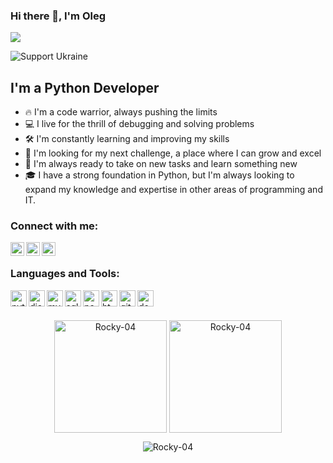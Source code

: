 ### Hi there 👋, I'm Oleg

![](https://komarev.com/ghpvc/?username=Rocky-04)
<p align="left"><img src="https://img.shields.io/badge/Support-Ukraine-FFD500?style=flat&labelColor=005BBB" alt="Support Ukraine" align = "center" /></p>

## I'm a Python Developer

- 🔥 I'm a code warrior, always pushing the limits
- 💻 I live for the thrill of debugging and solving problems
- 🛠️ I'm constantly learning and improving my skills
- 💼 I'm looking for my next challenge, a place where I can grow and excel
- 💪 I'm always ready to take on new tasks and learn something new
- 🎓 I have a strong foundation in Python, but I'm always looking to expand my knowledge and expertise in other areas of programming and IT.

### Connect with me:

[<img align="left" alt="Rocky-04 | LinkedIn" width="22px" src="https://cdn.jsdelivr.net/npm/simple-icons@v3/icons/linkedin.svg" />][linkedin]
[<img align="left" alt="Rocky-04 | telegram" width="22px" src="https://cdn.jsdelivr.net/npm/simple-icons@v3/icons/telegram.svg" />][telegram]
[<img align="left" alt="Rocky-04 | telegram" width="22px" src="https://cdn.jsdelivr.net/npm/simple-icons@v3/icons/codewars.svg" />][telegram]

<br />

### Languages and Tools:
<img align="left" alt="python" width="26px" src="https://cdn.jsdelivr.net/npm/simple-icons@v3/icons/python.svg" />
<img align="left" alt="django" width="26px" src="https://cdn.jsdelivr.net/npm/simple-icons@v3/icons/django.svg" />
<img align="left" alt="mysql" width="26px" src="https://cdn.jsdelivr.net/npm/simple-icons@v3/icons/mysql.svg" />
<img align="left" alt="sqlite" width="26px" src="https://cdn.jsdelivr.net/npm/simple-icons@v3/icons/sqlite.svg" />
<img align="left" alt="pandas" width="26px" src="https://cdn.jsdelivr.net/npm/simple-icons@v3/icons/pandas.svg" />
<img align="left" alt="html5" width="26px" src="https://cdn.jsdelivr.net/npm/simple-icons@v3/icons/html5.svg" />
<img align="left" alt="git" width="26px" src="https://cdn.jsdelivr.net/npm/simple-icons@v3/icons/git.svg" />
<img align="left" alt="docker" width="26px" src="https://cdn.jsdelivr.net/npm/simple-icons@v3/icons/docker.svg" />

<br />
<br />


<p align="center"><img height="180em" src="https://github-readme-stats-git-masterrstaa-rickstaa.vercel.app/api?username=Rocky-04&hide_border=true&count_private=true&show_icons=true&theme=radical" alt="Rocky-04" align = "center"/>
  <img height="180em" src="https://github-readme-stats-git-masterrstaa-rickstaa.vercel.app/api/top-langs?username=Rocky-04&show_icons=true&locale=en&layout=compact&hide_border=true&theme=radical" alt="Rocky-04" align = "center"/></p>
  
  <p align="center"><img src="https://github-readme-streak-stats.herokuapp.com/?user='Rocky-04'&theme=black-ice&hide_border=true&stroke=0000&background=0D1117&ring=e05397&fire=e05397&currStreakLabel=e05397" alt="Rocky-04" /></p>

[linkedin]: https://www.linkedin.com/in/oleg-tsynkovskiy/
[telegram]: https://t.me/Rocky_0013

